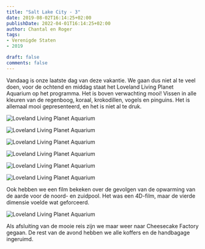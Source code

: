```yaml
---
title: "Salt Lake City - 3"
date: 2019-08-02T16:14:25+02:00
publishDate: 2022-04-01T16:14:25+02:00
author: Chantal en Roger
tags:
- Verenigde Staten
- 2019

draft: false
comments: false
---
```


Vandaag is onze laatste dag van deze vakantie. We gaan dus niet al te veel doen, voor de ochtend en middag staat het Loveland Living Planet Aquarium op het programma. Het is boven verwachting mooi! Vissen in alle kleuren van de regenboog, koraal, krokodillen, vogels en pinguins. Het is allemaal mooi gepresenteerd, en het is niet al te druk.

![Loveland Living Planet Aquarium](./images/IMG_8174.JPG)

![Loveland Living Planet Aquarium](./images/IMG_8194.JPG)

![Loveland Living Planet Aquarium](./images/IMG_8217.JPG)

![Loveland Living Planet Aquarium](./images/IMG_8293.JPG)

![Loveland Living Planet Aquarium](./images/IMG_8305.JPG)

![Loveland Living Planet Aquarium](./images/IMG_6600.JPG)

Ook hebben we een film bekeken over de gevolgen van de opwarming van de aarde voor de noord- en zuidpool. Het was een 4D-film, maar de vierde dimensie voelde wat geforceerd.

![Loveland Living Planet Aquarium](./images/IMG_6582.JPG)

Als afsluiting van de mooie reis zijn we maar weer naar Cheesecake Factory gegaan. De rest van de avond hebben we alle koffers en de handbagage ingeruimd.
